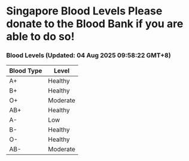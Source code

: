 Singapore Blood Levels
 Please donate to the Blood Bank if you are able to do so!
================================================================================================================================

### Blood Levels (Updated: 04 Aug 2025 09:58:22 GMT+8)
| Blood Type | Level     |
|------------|-----------|
| A+     | Healthy |
| B+     | Healthy |
| O+     | Moderate |
| AB+     | Healthy |
| A-     | Low |
| B-     | Healthy |
| O-     | Healthy |
| AB-     | Moderate |
